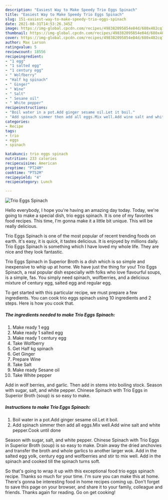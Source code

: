 ```yaml
---
description: "Easiest Way to Make Speedy Trio Eggs Spinach"
title: "Easiest Way to Make Speedy Trio Eggs Spinach"
slug: 151-easiest-way-to-make-speedy-trio-eggs-spinach
date: 2021-08-31T14:53:26.345Z
image: https://img-global.cpcdn.com/recipes/498382095854e84d/680x482cq70/trio-eggs-spinach-recipe-main-photo.jpg
thumbnail: https://img-global.cpcdn.com/recipes/498382095854e84d/680x482cq70/trio-eggs-spinach-recipe-main-photo.jpg
cover: https://img-global.cpcdn.com/recipes/498382095854e84d/680x482cq70/trio-eggs-spinach-recipe-main-photo.jpg
author: Max Larson
ratingvalue: 5
reviewcount: 18556
recipeingredient:
- "1 egg"
- "1 salted egg"
- "1 century egg"
- " Wolfberry"
- "Half kg spinach"
- " Ginger"
- " Wine"
- " Salt"
- " Sesane oil"
- " White pepper"
recipeinstructions:
- "Boil water in a pot.Add ginger sesame oil.Let it boil."
- "Add spinach simmer then add all eggs.Mix well.Add wine salt and white pepper.Cook until done"
categories:
- Recipe
tags:
- trio
- eggs
- spinach

katakunci: trio eggs spinach 
nutrition: 233 calories
recipecuisine: American
preptime: "PT24M"
cooktime: "PT52M"
recipeyield: "4"
recipecategory: Lunch

---
```



![Trio Eggs Spinach](https://img-global.cpcdn.com/recipes/498382095854e84d/680x482cq70/trio-eggs-spinach-recipe-main-photo.jpg)

Hello everybody, I hope you're having an amazing day today. Today, we're going to make a special dish, trio eggs spinach. It is one of my favorites food recipes. This time, I'm gonna make it a little bit unique. This will be really delicious.

Trio Eggs Spinach is one of the most popular of recent trending foods on earth. It's easy, it is quick, it tastes delicious. It is enjoyed by millions daily. Trio Eggs Spinach is something which I have loved my whole life. They are nice and they look fantastic.

Trio Eggs Spinach in Superior Broth is a dish which is so simple and inexpensive to whip up at home. We have just the thing for you! Trio Eggs Spinach, a real popular dish especially with folks who love flavourful soups, is a simple, fas. You simply need spinach, wolfberries, and a delicious mixture of century egg, salted egg and regular egg.


To get started with this particular recipe, we must prepare a few ingredients. You can cook trio eggs spinach using 10 ingredients and 2 steps. Here is how you cook that.

<!--inarticleads1-->

##### The ingredients needed to make Trio Eggs Spinach:

1. Make ready 1 egg
1. Make ready 1 salted egg
1. Make ready 1 century egg
1. Take  Wolfberry
1. Get Half kg spinach
1. Get  Ginger
1. Prepare  Wine
1. Take  Salt
1. Make ready  Sesane oil
1. Take  White pepper


Add in wolf berries, and garlic. Then add in stems into boiling stock. Season with sugar, salt, and white pepper. Chinese Spinach with Trio Eggs in Superior Broth (soup) is so easy to make. 

<!--inarticleads2-->

##### Instructions to make Trio Eggs Spinach:

1. Boil water in a pot.Add ginger sesame oil.Let it boil.
1. Add spinach simmer then add all eggs.Mix well.Add wine salt and white pepper.Cook until done


Season with sugar, salt, and white pepper. Chinese Spinach with Trio Eggs in Superior Broth (soup) is so easy to make. Drain away the dried anchovies and transfer the broth and whole garlics to another larger wok. Add in the salted egg yolk, century egg and wolfberries and stir to mix well. Add in the spinach and cooked till the spinach turns soft. 

So that's going to wrap it up with this exceptional food trio eggs spinach recipe. Thanks so much for your time. I'm sure you can make this at home. There's gonna be interesting food in home recipes coming up. Don't forget to save this page on your browser, and share it to your family, colleague and friends. Thanks again for reading. Go on get cooking!

